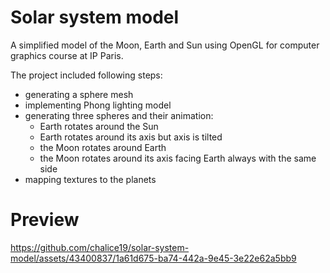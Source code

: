 # Solar system model

A simplified model of the Moon, Earth and Sun using OpenGL for computer graphics course at IP Paris.

The project included following steps:

- generating a sphere mesh
- implementing Phong lighting model
- generating three spheres and their animation:
    - Earth rotates around the Sun
    - Earth rotates around its axis but axis is tilted
    - the Moon rotates around Earth
    - the Moon rotates around its axis facing Earth always with the same side
- mapping textures to the planets

# Preview

https://github.com/chalice19/solar-system-model/assets/43400837/1a61d675-ba74-442a-9e45-3e22e62a5bb9

